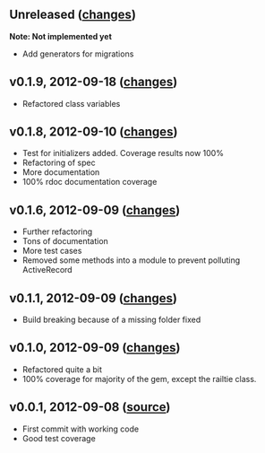 Unreleased ([changes](https://github.com/shadabahmed/multi_config/v0.1.9...master))
-------------------
**Note: Not implemented yet**
  * Add generators for migrations

v0.1.9, 2012-09-18 ([changes](https://github.com/shadabahmed/multi_config/compare/v0.1.8...v0.1.9))
-------------------
  * Refactored class variables

v0.1.8, 2012-09-10 ([changes](https://github.com/shadabahmed/multi_config/compare/v0.1.6...v0.1.8))
-------------------
  * Test for initializers added. Coverage results now 100%
  * Refactoring of spec
  * More documentation
  * 100% rdoc documentation coverage

v0.1.6, 2012-09-09 ([changes](https://github.com/shadabahmed/multi_config/compare/v0.1.1...v0.1.6))
-------------------
  * Further refactoring
  * Tons of documentation
  * More test cases
  * Removed some methods into a module to prevent polluting ActiveRecord

v0.1.1, 2012-09-09 ([changes](https://github.com/shadabahmed/multi_config/compare/v0.1.0...v0.1.1))
-------------------
  * Build breaking because of a missing folder fixed

v0.1.0, 2012-09-09 ([changes](https://github.com/shadabahmed/multi_config/compare/v0.0.1...v0.1.0))
-------------------
  * Refactored quite a bit
  * 100% coverage for majority of the gem, except the railtie class.

v0.0.1, 2012-09-08 ([source](https://github.com/shadabahmed/multi_config/tree/53bf0b63f8e217379459b83b173c319039d6edc0))
-------------------
  * First commit with working code
  * Good test coverage
